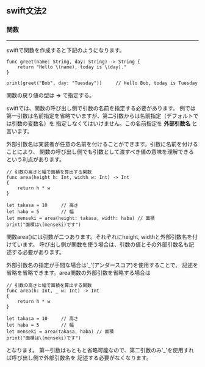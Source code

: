 ## swift文法2

### 関数
---
swiftで関数を作成すると下記のようになります。
~~~
func greet(name: String, day: String) -> String {
    return "Hello \(name), today is \(day)."
}

print(greet("Bob", day: "Tuesday"))     // Hello Bob, today is Tuesday
~~~
関数の戻り値の型は **->** で指定する。

swiftでは、関数の呼び出し側で引数の名前を指定する必要があります。
例では第一引数は名前指定を省略でいますが、第二引数からは名前指定（デフォルトでは引数の変数名）を
指定しなくてはいけません。この名前指定を **外部引数名** と言います。

外部引数名は実装者が任意の名前を付けることができます。引数に名前を付けることにより、
関数の呼び出し側でも引数として渡すべき値の意味を理解できるという利点があります。
~~~
// 引数の高さと幅で面積を算出する関数
func area(height h: Int, width w: Int) -> Int
{
    return h * w
}

let takasa = 10     // 高さ
let haba = 5        // 幅
let menseki = area(height: takasa, width: haba) // 面積
print("面積は\(menseki)です")
~~~
関数area()には引数が二つあります。それぞれにheight, widthと外部引数名を付けています。
呼び出し側が関数を使う場合は、引数の値とその外部引数名も記述する必要があります。

外部引数名の指定が手間な場合は'_'(アンダースコア)を使用することで、
記述を省略を省略できます。area関数の外部引数を省略する場合は
~~~
// 引数の高さと幅で面積を算出する関数
func area(h: Int, _ w: Int) -> Int
{
    return h * w
}

let takasa = 10     // 高さ
let haba = 5        // 幅
let menseki = area(takasa, haba) // 面積
print("面積は\(menseki)です")
~~~
となります。
第一引数はもともと省略可能なので、第二引数のみ'_'を使用すれば呼び出し側で外部引数名を
記述する必要がなくなります。
